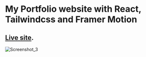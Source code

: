 # My Portfolio website with React, Tailwindcss and Framer Motion

## [Live site](https://afrinsportfolio.netlify.app/).


![Screenshot_3](https://user-images.githubusercontent.com/125039325/227430197-79c188cb-703e-42ec-86b2-d06b9abb3840.png)
